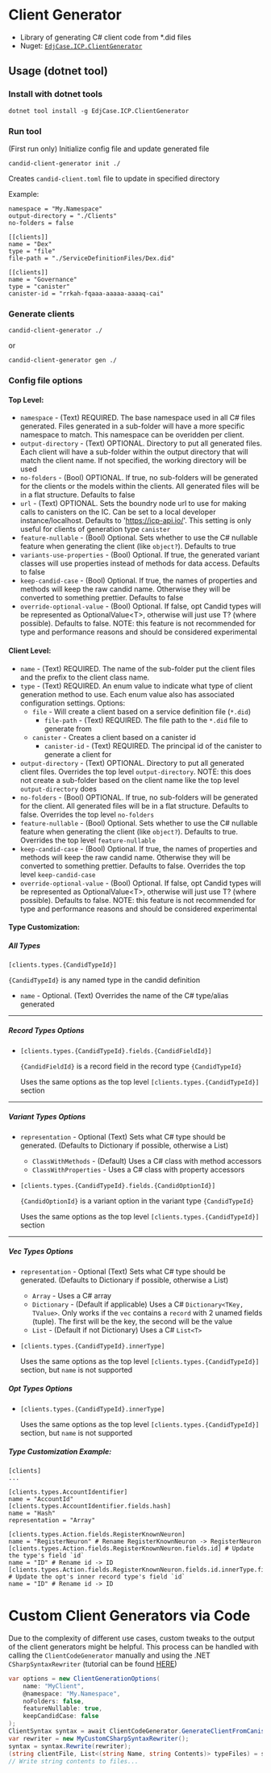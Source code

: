 # Client Generator

- Library of generating C# client code from \*.did files
- Nuget: [`EdjCase.ICP.ClientGenerator`](https://www.nuget.org/packages/EdjCase.ICP.ClientGenerator)

## Usage (dotnet tool)

### Install with dotnet tools

```
dotnet tool install -g EdjCase.ICP.ClientGenerator
```

### Run tool

(First run only) Initialize config file and update generated file

```
candid-client-generator init ./
```

Creates `candid-client.toml` file to update in specified directory

Example:

```
namespace = "My.Namespace"
output-directory = "./Clients"
no-folders = false

[[clients]]
name = "Dex"
type = "file"
file-path = "./ServiceDefinitionFiles/Dex.did"

[[clients]]
name = "Governance"
type = "canister"
canister-id = "rrkah-fqaaa-aaaaa-aaaaq-cai"
```

### Generate clients

```
candid-client-generator ./
```

or

```
candid-client-generator gen ./
```

### Config file options

#### Top Level:

- `namespace` - (Text) REQUIRED. The base namespace used in all C# files generated.
  Files generated in a sub-folder will have a more specific namespace to match. This namespace can be overidden per client.
- `output-directory` - (Text) OPTIONAL. Directory to put all generated files. Each client will have a sub-folder within the output directory that will match the client name. If not specified, the working directory will be used
- `no-folders` - (Bool) OPTIONAL. If true, no sub-folders will be generated for the clients or the models within the clients. All generated files will be in a flat structure. Defaults to false
- `url` - (Text) OPTIONAL. Sets the boundry node url to use for making calls to canisters on the IC. Can be set to a local developer instance/localhost. Defaults to 'https://icp-api.io/'. This setting is only useful for clients of generation type `canister`
- `feature-nullable` - (Bool) Optional. Sets whether to use the C# nullable feature when generating the client (like `object?`). Defaults to true
- `variants-use-properties` - (Bool) Optional. If true, the generated variant classes will use properties instead of methods for data access. Defaults to false
- `keep-candid-case` - (Bool) Optional. If true, the names of properties and methods will keep the raw candid name. Otherwise they will be converted to something prettier. Defaults to false
- `override-optional-value` - (Bool) Optional. If false, opt Candid types will be represented as OptionalValue\<T\>, otherwise will just use T? (where possible). Defaults to false. NOTE: this feature is not recommended for type and performance reasons and should be considered experimental
#### Client Level:

- `name` - (Text) REQUIRED. The name of the sub-folder put the client files and the prefix to the client class name.
- `type` - (Text) REQUIRED. An enum value to indicate what type of client generation method to use. Each enum value also has associated configuration settings. Options:
  - `file` - Will create a client based on a service definition file (`*.did`)
    - `file-path` - (Text) REQUIRED. The file path to the `*.did` file to generate from
  - `canister` - Creates a client based on a canister id
    - `canister-id` - (Text) REQUIRED. The principal id of the canister to generate a client for
- `output-directory` - (Text) OPTIONAL. Directory to put all generated client files. Overrides the top level `output-directory`. NOTE: this does not create a sub-folder based on the client name like the top level `output-directory` does
- `no-folders` - (Bool) OPTIONAL. If true, no sub-folders will be generated for the client. All generated files will be in a flat structure. Defaults to false. Overrides the top level `no-folders`
- `feature-nullable` - (Bool) Optional. Sets whether to use the C# nullable feature when generating the client (like `object?`). Defaults to true. Overrides the top level `feature-nullable`
- `keep-candid-case` - (Bool) Optional. If true, the names of properties and methods will keep the raw candid name. Otherwise they will be converted to something prettier. Defaults to false. Overrides the top level `keep-candid-case`
- `override-optional-value` - (Bool) Optional. If false, opt Candid types will be represented as OptionalValue\<T\>, otherwise will just use T? (where possible). Defaults to false. NOTE: this feature is not recommended for type and performance reasons and should be considered experimental
#### Type Customization:

##### All Types

`[clients.types.{CandidTypeId}]`

`{CandidTypeId}` is any named type in the candid definition

- `name` - Optional. (Text) Overrides the name of the C# type/alias generated

---

##### Record Types Options

- `[clients.types.{CandidTypeId}.fields.{CandidFieldId}]`

  `{CandidFieldId}` is a record field in the record type `{CandidTypeId}`

  Uses the same options as the top level `[clients.types.{CandidTypeId}]` section

---

##### Variant Types Options

- `representation` - Optional (Text) Sets what C# type should be generated. (Defaults to Dictionary if possible, otherwise a List)

  - `ClassWithMethods` - (Default) Uses a C# class with method accessors
  - `ClassWithProperties` - Uses a C# class with property accessors

- `[clients.types.{CandidTypeId}.fields.{CandidOptionId}]`

  `{CandidOptionId}` is a variant option in the variant type `{CandidTypeId}`

  Uses the same options as the top level `[clients.types.{CandidTypeId}]` section

---

##### Vec Types Options

- `representation` - Optional (Text) Sets what C# type should be generated. (Defaults to Dictionary if possible, otherwise a List)

  - `Array` - Uses a C# array
  - `Dictionary` - (Default if applicable) Uses a C# `Dictionary<TKey, TValue>`. Only works if the `vec` contains a `record` with 2 unamed fields (tuple). The first will be the key, the second will be the value
  - `List` - (Default if not Dictionary) Uses a C# `List<T>`

- `[clients.types.{CandidTypeId}.innerType]`

  Uses the same options as the top level `[clients.types.{CandidTypeId}]` section, but `name` is not supported

##### Opt Types Options

- `[clients.types.{CandidTypeId}.innerType]`

  Uses the same options as the top level `[clients.types.{CandidTypeId}]` section, but `name` is not supported

##### Type Customization Example:

```
[clients]
...

[clients.types.AccountIdentifier]
name = "AccountId"
[clients.types.AccountIdentifier.fields.hash]
name = "Hash"
representation = "Array"

[clients.types.Action.fields.RegisterKnownNeuron]
name = "RegisterNeuron" # Rename RegisterKnownNeuron -> RegisterNeuron
[clients.types.Action.fields.RegisterKnownNeuron.fields.id] # Update the type's field `id`
name = "ID" # Rename id -> ID
[clients.types.Action.fields.RegisterKnownNeuron.fields.id.innerType.fields.id] # Update the opt's inner record type's field `id`
name = "ID" # Rename id -> ID
```

# Custom Client Generators via Code

Due to the complexity of different use cases, custom tweaks to the output of the client generators might be helpful. This process
can be handled with calling the `ClientCodeGenerator` manually and using the .NET `CSharpSyntaxRewriter` (tutorial can be found [HERE](https://joshvarty.com/2014/08/15/learn-roslyn-now-part-5-csharpsyntaxrewriter/))

```cs
var options = new ClientGenerationOptions(
	name: "MyClient",
	@namespace: "My.Namespace",
	noFolders: false,
	featureNullable: true,
	keepCandidCase: false
);
ClientSyntax syntax = await ClientCodeGenerator.GenerateClientFromCanisterAsync(canisterId, options);
var rewriter = new MyCustomCSharpSyntaxRewriter();
syntax = syntax.Rewrite(rewriter);
(string clientFile, List<(string Name, string Contents)> typeFiles) = syntax.GenerateFileContents();
// Write string contents to files...
```
